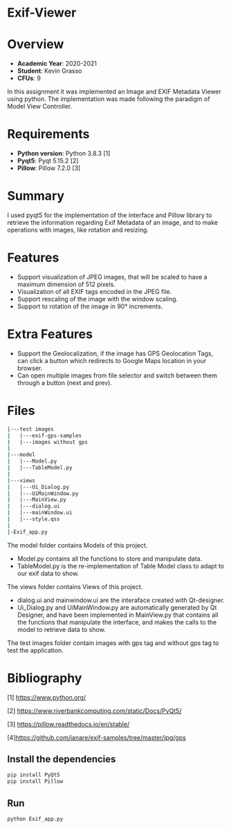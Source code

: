 # Exif-Viewer

# Overview

- **Academic Year**: 2020-2021
- **Student**: Kevin Grasso
- **CFUs**: 9

In this assignment it was implemented an Image and EXIF Metadata Viewer using python. The implementation was made following the paradigm of Model View Controller.

# Requirements

- **Python version**: Python 3.8.3  \[1\]
- **Pyqt5**: Pyqt 5.15.2  \[2\]
- **Pillow**: Pillow 7.2.0  \[3\]


# Summary
I used pyqt5 for the implementation of the interface and Pillow library to retrieve the information regarding Exif Metadata of an image, and to make operations with images, like rotation and resizing.

# Features
- Support visualization of JPEG images, that will be scaled to have a maximum dimension of 512 pixels.
- Visualization of all EXIF tags encoded in the JPEG file.
- Support rescaling of the image with the window scaling.
- Support to rotation of the image in 90° increments.

# Extra Features
- Support the Geolocalization, if the image has GPS Geolocation Tags, can click a button which redirects to Google Maps location in your browser.
- Can open multiple images from file selector and switch between them through a button (next and prev).

# Files
```bash
|---test images
|   |---exif-gps-samples
|   |---images without gps
|
|---model
|   |---Model.py
|   |---TableModel.py
|
|---views
|   |---Ui_Dialog.py
|   |---UiMainWindow.py
|   |---MainView.py
|   |---dialog.ui
|   |---mainWindow.ui
|   |---style.qss
|
|-Exif_app.py
```
The model folder contains Models of this project. 
- Model.py contains all the functions to store and manipulate data.
- TableModel.py is the re-implementation of Table Model class to adapt to our exif data to show.

The views folder contains Views of this project. 
- dialog.ui and mainwindow.ui are the interaface created with Qt-designer. 
- Ui_Dialog.py and UiMainWindow.py are automatically generated by Qt Designer, and have been implemented in MainView.py that contains all the functions that manipulate the interface, and makes the calls to the model to retrieve data to show.

The test images folder contain images with gps tag and without gps tag to test the application.

# Bibliography

\[1\] https://www.python.org/

\[2\] https://www.riverbankcomputing.com/static/Docs/PyQt5/

\[3\] https://pillow.readthedocs.io/en/stable/

\[4\]https://github.com/ianare/exif-samples/tree/master/jpg/gps


## Install the dependencies
```bash
pip install PyQt5
pip install Pillow
```
## Run
```bash
python Exif_app.py
```

